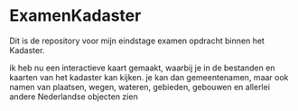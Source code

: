 # ExamenKadaster
Dit is de repository voor mijn eindstage examen opdracht binnen het Kadaster.


ik heb nu een interactieve kaart gemaakt, waarbij je in de bestanden en kaarten van het kadaster kan kijken. je kan dan gemeentenamen, maar ook namen van plaatsen, wegen, wateren, gebieden, gebouwen en allerlei andere Nederlandse objecten zien
